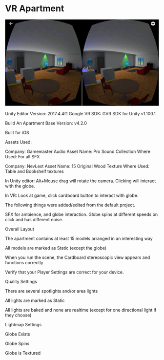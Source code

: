 # VR Apartment

![Alt text](/screenshot.jpg?raw=true "Screenshot")

Unity Editor Version: 2017.4.4f1
Google VR SDK: GVR SDK for Unity v1.100.1

Build An Apartment Base Version: v4.2.0

Built for iOS

Assets Used:

Company: Gamemaster Audio
Asset Name: Pro Sound Collection
Where Used: For all SFX

Company: NevLext
Asset Name: 15 Original Wood Texture
Where Used: Table and Bookshelf textures


In Unity editor:
Alt+Mouse drag will rotate the camera.  Clicking will interact with the globe.

In VR:
Look at game, click cardboard button to interact with globe. 

The following things were added/edited from the default project.

SFX for ambience, and globe interaction.  Globe spins at different speeds on click and has different noise.

Overall Layout

The apartment contains at least 15 models arranged in an interesting way

All models are marked as Static (except the globe)

When you run the scene, the Cardboard stereoscopic view appears and functions correctly

Verify that your Player Settings are correct for your device.

Quality Settings

There are several spotlights and/or area lights

All lights are marked as Static

All lights are baked and none are realtime (except for one directional light if they choose)

Lightmap Settings

Globe Exists

Globe Spins

Globe is Textured
